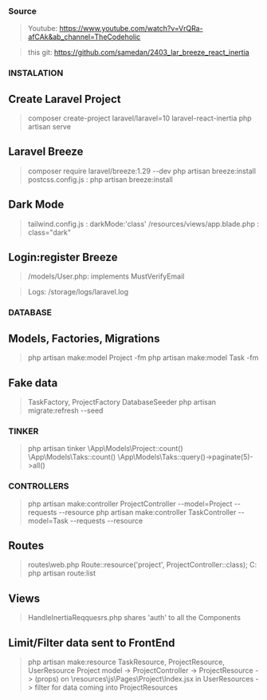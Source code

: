 ### Source

> Youtube: https://www.youtube.com/watch?v=VrQRa-afCAk&ab_channel=TheCodeholic

> this git: https://github.com/samedan/2403_lar_breeze_react_inertia

### INSTALATION

## Create Laravel Project

> composer create-project laravel/laravel=10 laravel-react-inertia
> php artisan serve

## Laravel Breeze

> composer require laravel/breeze:1.29 --dev
> php artisan breeze:install
> postcss.config.js : php artisan breeze:install

## Dark Mode

> tailwind.config.js : darkMode:'class'
> /resources/views/app.blade.php : class="dark"

## Login:register Breeze

> /models/User.php: implements MustVerifyEmail

> Logs: /storage/logs/laravel.log

### DATABASE

## Models, Factories, Migrations

> php artisan make:model Project -fm
> php artisan make:model Task -fm

## Fake data

> TaskFactory, ProjectFactory
> DatabaseSeeder
> php artisan migrate:refresh --seed

### TINKER

> php artisan tinker
> \App\Models\Project::count()
> \App\Models\Taks::count()
> \App\Models\Taks::query()->paginate(5)->all()

### CONTROLLERS

> php artisan make:controller ProjectController --model=Project --requests --resource
> php artisan make:controller TaskController --model=Task --requests --resource

## Routes

> routes\web.php Route::resource('project', ProjectController::class);
> C: php artisan route:list

## Views

> HandleInertiaReqquesrs.php shares 'auth' to all the Components

## Limit/Filter data sent to FrontEnd

> php artisan make:resource TaskResource, ProjectResource, UserResource
> Project model -> ProjectController -> ProjectResource -> (props) on \resources\js\Pages\Project\Index.jsx
> in UserResources -> filter for data coming into ProjectResources
